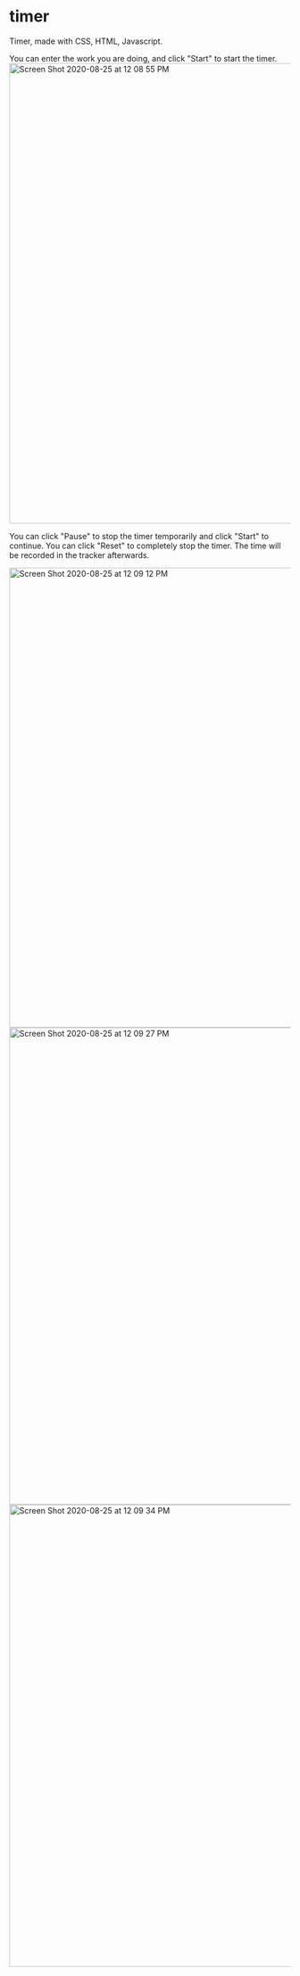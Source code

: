 # timer
Timer, made with CSS, HTML, Javascript. 

You can enter the work you are doing, and click "Start" to start the timer. 
<img width="825" alt="Screen Shot 2020-08-25 at 12 08 55 PM" src="https://user-images.githubusercontent.com/54921286/91217140-e3a1c200-e6cb-11ea-9e0d-c3cac63df992.png">

You can click "Pause" to stop the timer temporarily and click "Start" to continue. You can click "Reset" to completely stop the timer. The time will be recorded in the tracker afterwards. 

<img width="824" alt="Screen Shot 2020-08-25 at 12 09 12 PM" src="https://user-images.githubusercontent.com/54921286/91217142-e4d2ef00-e6cb-11ea-8fa1-4e24a9c2937a.png">


<img width="855" alt="Screen Shot 2020-08-25 at 12 09 27 PM" src="https://user-images.githubusercontent.com/54921286/91217144-e56b8580-e6cb-11ea-9728-d26ee6e45401.png">

<img width="828" alt="Screen Shot 2020-08-25 at 12 09 34 PM" src="https://user-images.githubusercontent.com/54921286/91217145-e6041c00-e6cb-11ea-8ca2-4b0d54903bb5.png">
